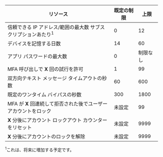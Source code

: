  リソース| 既定の制限| 上限
---|---|---
 信頼できる IP アドレス/範囲の最大数</a> サブスクリプションあたり<sup>1</sup>| 0| 12
 デバイスを記憶する日数| 14| 60
 アプリ パスワードの最大数| 0| 制限なし
 MFA 呼び出しで **X** 回の試行を許可| 1| 99
 双方向テキスト メッセージ タイムアウトの秒数| 60| 600
 既定のワンタイム バイパスの秒数| 300| 1800
 MFA が **X** 回連続して拒否された後でユーザー アカウントをロック| 未設定| 99
 **X** 分後にアカウント ロックアウト カウンターをリセット| 未設定| 9999
 **X** 分後にアカウントのロックを解除| 未設定| 9999


<sup>1</sup>これは、将来に増加する予定です。





